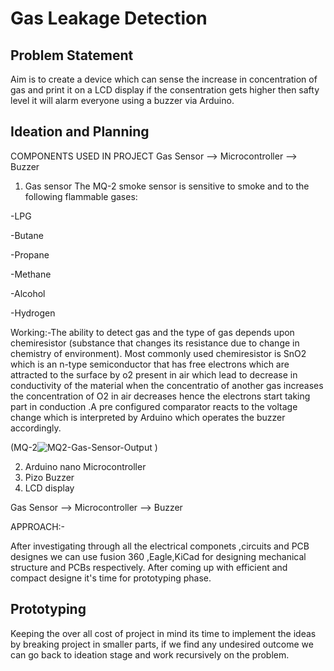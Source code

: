 # Gas Leakage Detection
## Problem Statement
Aim is to create a device which can sense the increase in concentration of gas and print it on a LCD display if the consentration gets higher then safty level it will alarm everyone using a buzzer via Arduino.

## Ideation and Planning
COMPONENTS USED IN PROJECT
Gas Sensor --> Microcontroller --> Buzzer

1. Gas sensor 
The MQ-2 smoke sensor is sensitive to smoke and to the following flammable gases:

-LPG

-Butane

-Propane

-Methane

-Alcohol

-Hydrogen

Working:-The ability to detect gas and the type of gas depends upon chemiresistor (substance that changes its resistance due to change in chemistry of environment). Most commonly used chemiresistor is SnO2 which is an n-type semiconductor that has free electrons which are attracted to the surface by o2 present in air which lead to decrease in conductivity of the material when the concentratio of another gas increases the concentration of O2 in air decreases hence the electrons start taking part in conduction .A pre configured comparator reacts to the voltage change which is interpreted by Arduino which operates the buzzer accordingly.

(MQ-2![MQ2-Gas-Sensor-Output](https://user-images.githubusercontent.com/82231782/121813425-9d811380-cc89-11eb-8592-a174c3878e72.gif)
)

2. Arduino nano Microcontroller
3. Pizo Buzzer
4. LCD display

Gas Sensor --> Microcontroller --> Buzzer

APPROACH:-

After investigating through all the electrical componets ,circuits and PCB designes we can use fusion 360 ,Eagle,KiCad for designing mechanical structure and PCBs respectively. After coming up with efficient and compact designe it's time for prototyping phase.

## Prototyping
Keeping the over all cost of project in mind its time to implement the ideas by breaking project in smaller parts, if we find any undesired outcome we can go back to ideation stage and work recursively on the problem.




